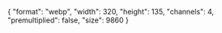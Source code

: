 {
  "format": "webp",
  "width": 320,
  "height": 135,
  "channels": 4,
  "premultiplied": false,
  "size": 9860
}